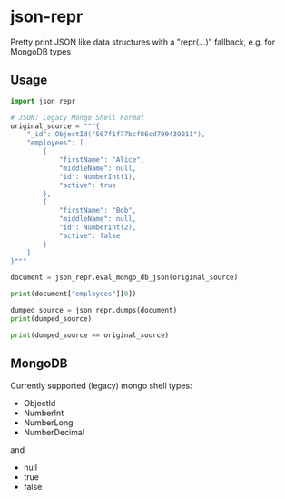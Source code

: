# json-repr

Pretty print JSON like data structures with a "repr(...)" fallback, e.g. for MongoDB types

## Usage

```python
import json_repr

# JSON: Legacy Mongo Shell Format
original_source = """{
    "_id": ObjectId("507f1f77bcf86cd799439011"),
    "employees": [
        {
            "firstName": "Alice",
            "middleName": null,
            "id": NumberInt(1),
            "active": true
        },
        {
            "firstName": "Bob",
            "middleName": null,
            "id": NumberInt(2),
            "active": false
        }
    ]
}"""

document = json_repr.eval_mongo_db_json(original_source)

print(document["employees"][0])

dumped_source = json_repr.dumps(document)
print(dumped_source)

print(dumped_source == original_source)
```

## MongoDB

Currently supported (legacy) mongo shell types:

* ObjectId
* NumberInt
* NumberLong
* NumberDecimal

and

* null
* true
* false
